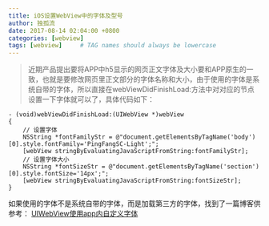 ```yaml
---
title: iOS设置WebView中的字体及型号
author: 独孤流
date: 2017-08-14 02:04:00 +0800
categories: [webview]
tags: [webview]     # TAG names should always be lowercase
---
```


> 近期产品提出要将APP中h5显示的网页正文字体及大小要和APP原生的一致，也就是要修改网页里正文部分的字体名称和大小，由于使用的字体是系统自带的字体，所以直接在webViewDidFinishLoad:方法中对对应的节点设置一下字体就可以了，具体代码如下：

```
- (void)webViewDidFinishLoad:(UIWebView *)webView
{
    // 设置字体
    NSString *fontFamilyStr = @"document.getElementsByTagName('body')[0].style.fontFamily='PingFangSC-Light';";
    [webView stringByEvaluatingJavaScriptFromString:fontFamilyStr];
    // 设置字体大小
    NSString *fontSizeStr = @"document.getElementsByTagName('section')[0].style.fontSize='14px';";
    [webView stringByEvaluatingJavaScriptFromString:fontSizeStr];
}
```

如果使用的字体不是系统自带的字体，而是加载第三方的字体，找到了一篇博客供参考：
[UIWebView使用app内自定义字体](https://www.jianshu.com/p/ac319f4c5daa)